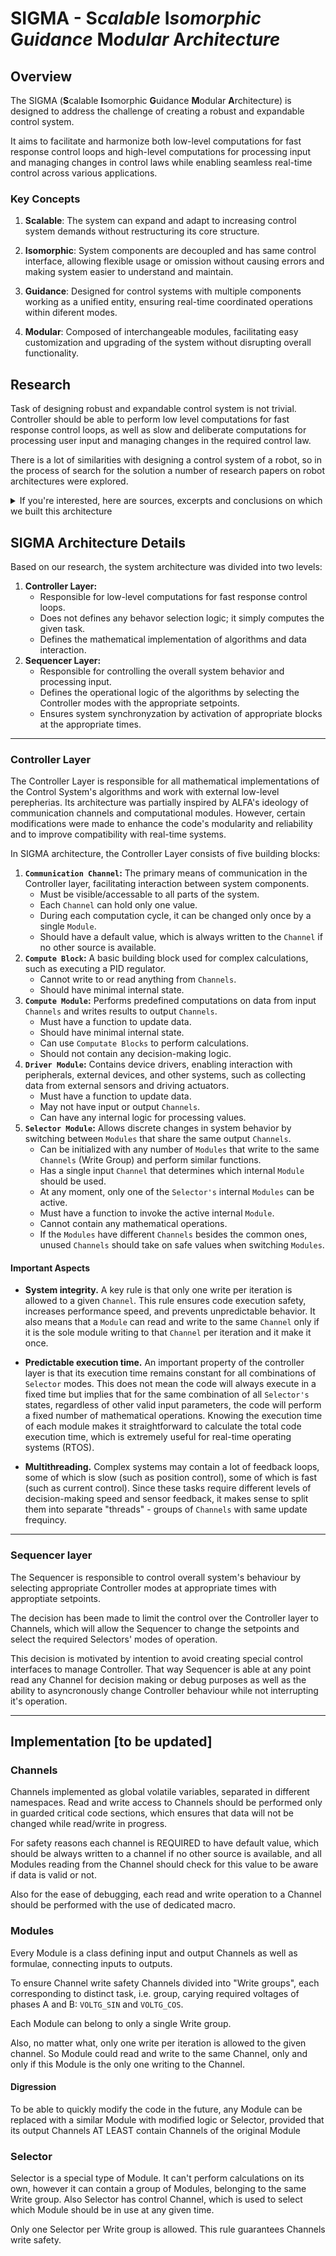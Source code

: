 # SIGMA - S*calable* I*somorphic* G*uidance* M*odular* A*rchitecture*

## Overview

The SIGMA (**S**calable **I**somorphic **G**uidance **M**odular **A**rchitecture) is designed to address the challenge of creating a robust and expandable control system. 

It aims to facilitate and harmonize both low-level computations for fast response control loops and high-level computations for processing input and managing changes in control laws while enabling seamless real-time control across various applications.
 
### Key Concepts

1. **Scalable**: The system can expand and adapt to increasing control system demands without restructuring its core structure.

2. **Isomorphic**: System components are decoupled and has same control interface, allowing flexible usage or omission without causing errors and making system easier to understand and maintain.

3. **Guidance**: Designed for control systems with multiple components working as a unified entity, ensuring real-time coordinated operations within diferent modes.

4. **Modular**: Composed of interchangeable modules, facilitating easy customization and upgrading of the system without disrupting overall functionality.

## Research

Task of designing robust and expandable control system is not trivial. Controller should be able to perform low level computations for fast response control loops, as well as slow and deliberate computations for processing user input and managing changes in the required control law.

There is a lot of similarities with designing a control system of a robot, so in the process of search for the solution a number of research papers on robot architectures were explored.

<details>
  <summary>If you're interested, here are sources, excerpts and conclusions on which we built this architecture</summary>

  ### ALFA - a language for action

  > Gat, E., 1991. ALFA: a language for programming reactive robotic control systems, in: Proceedings. 1991 IEEE International Conference on Robotics and Automation. Presented at the 1991 IEEE International Conference on Robotics and Automation, IEEE Comput. Soc. Press, Sacramento, CA, USA, pp. 1116–1121. https://doi.org/10.1109/ROBOT.1991.131743

  ALFA language is a big inspiration for chosen architecture. This language facilitates idea of separate computational **modules**, each managing it's own little and concrete task, which connect with each other via **communication channels**.

  #### Modules

  Each module consists of a number of **methods**, each describes the transfer function which it computes. Each module contains minimal internal state, it's outputs defined almost entierly by it's inputs, which makes module design and testing very simple.

  Discrete changes in system behaviour achieved by swapping different modules in and out of the system.

  In theory each method runs in parallel, so that they in essense describe not in which order do which operation, but how data flows from inputs of a module to it's outputs.

  #### Channels

  Modules communicate between each other and with outside world via means of **communication channels**. A channel is a computational entity which takes multiple inputs and combines them in some predetermined way to produce a single output.

  #### Discussion

  Use of communication channels allows designer to:
  1. lay out overall system structure using channels,
  2. abstract out source of signals of interest and focus only on modules' internal design and testing.


  ### ATLANTIS - A Three-Layer Architecture for Navigating Through Intricate Situations

  > Gat, E., n.d. Integrating Planning and Reacting in a Heterogeneous Asynchronous Architecture for Controlling Real-World Mobile Robots.

  ATLANTIS robot architecture is a three layer architecture, designed to control rover-like robot for robust navigation through terrain with different obstacles in the way.

  Architecture consists of three layers:
  1. Controller,
  2. Sequencer,
  3. Deliberator.

  #### Controller

  Controller layer implements reactive control system, which is responsible for controlling primitive activities, such as servo control loops and a number of another sensorimotor processes.

  This layer is built using ALFA language and fully exploits it's benefits.

  #### Sequencer

  This layer manages primitive actions by swapping different modules in Controller layer, as well as managing deliberate computations in Deliberator layer.

  #### Deliberator

  This layer performs deliberate and time consuming computations, required for long term planning and pathfinding.

  #### Discussion

  In the process of a research following statements, regarding our application of building robust stepper motor control system, were drawn:
  1. **Control system should be heterogeneous.** There is no benefit to restrict ourselves to singular code structure to perform different task, such as debug logging, managing user input and fast servo control. Each task should be managed by it's own code.
  2. **Control system should be asynchronous.** Slow computations should be performed in parallel with fast ones to allow fast reaction to contingencies.
  3. **Control system should be designed bottom up.**

</details>

## SIGMA Architecture Details

Based on our research, the system architecture was divided into two levels:

1. **Controller Layer:**
    - Responsible for low-level computations for fast response control loops.
    - Does not defines any behavor selection logic; it simply computes the given task.
    - Defines the mathematical implementation of algorithms and data interaction.
2. **Sequencer Layer:**
    - Responsible for controlling the overall system behavior and processing input.
    - Defines the operational logic of the algorithms by selecting the Controller modes with the appropriate setpoints.
    - Ensures system synchronyzation by activation of appropriate blocks at the appropriate times.

------

### Controller Layer

The Controller Layer is responsible for all mathematical implementations of the Control System's algorithms and work with external low-level perepherias. Its architecture was partially inspired by ALFA's ideology of communication channels and computational modules. However, certain modifications were made to enhance the code's modularity and reliability and to improve compatibility with real-time systems.

In SIGMA architecture, the Controller Layer consists of five building blocks:

1. **`Communication Channel`:** The primary means of communication in the Controller layer, facilitating interaction between system components.
	- Must be visible/accessable to all parts of the system.
	- Each `Channel` can hold only one value.
	- During each computation cycle, it can be changed only once by a single `Module`.
	- Should have a default value, which is always written to the `Channel` if no other source is available.
2. **`Compute Block`:** A basic building block used for complex calculations, such as executing a PID regulator.
	- Cannot write to or read anything from `Channels`.
	- Should have minimal internal state.
3. **`Compute Module`:** Performs predefined computations on data from input `Channels` and writes results to output `Channels`.
	- Must have a function to update data.
	- Should have minimal internal state.
	- Can use `Computate Blocks` to perform calculations.
	- Should not contain any decision-making logic.
4. **`Driver Module`:** Contains device drivers, enabling interaction with peripherals, external devices, and other systems, such as collecting data from external sensors and driving actuators.
	- Must have a function to update data.
	- May not have input or output `Channels`.
	- Can have any internal logic for processing values.
5. **`Selector Module`:** Allows discrete changes in system behavior by switching between `Modules` that share the same output `Channels`.
	- Can be initialized with any number of `Modules` that write to the same `Channels` (Write Group) and perform similar functions.
	- Has a single input `Channel` that determines which internal `Module` should be used.
	- At any moment, only one of the `Selector's` internal `Modules` can be active.
	- Must have a function to invoke the active internal `Module`.
	- Cannot contain any mathematical operations.
	- If the `Modules` have different `Channels` besides the common ones, unused `Channels` should take on safe values when switching `Modules`.

#### Important Aspects

- **System integrity.** A key rule is that only one write per iteration is allowed to a given `Channel`. This rule ensures code execution safety, increases performance speed, and prevents unpredictable behavior. It also means that a `Module` can read and write to the same `Channel` only if it is the sole module writing to that `Channel` per iteration and it make it once.

- **Predictable execution time.** An important property of the controller layer is that its execution time remains constant for all combinations of `Selector` modes. This does not mean the code will always execute in a fixed time but implies that for the same combination of all `Selector's` states, regardless of other valid input parameters, the code will perform a fixed number of mathematical operations. Knowing the execution time of each module makes it straightforward to calculate the total code execution time, which is extremely useful for real-time operating systems (RTOS).

- **Multithreading.** Complex systems may contain a lot of feedback loops, some of which is slow (such as position control), some of which is fast (such as current control). Since these tasks require different levels of decision-making speed and sensor feedback, it makes sense to split them into separate "threads" - groups of `Channels` with same update frequincy. 

------

### Sequencer layer

The Sequencer is responsible to control overall system's behaviour by selecting appropriate Controller modes at appropriate times with approptiate setpoints.

The decision has been made to limit the control over the Controller layer to Channels, which will allow the Sequencer to change the setpoints and select the required Selectors' modes of operation.

This decision is motivated by intention to avoid creating special control interfaces to manage Controller. That way Sequencer is able at any point read any Channel for decision making or debug purposes as well as the ability to asyncronously change Controller behaviour while not interrupting it's operation.

------

## Implementation [to be updated]

### Channels

Channels implemented as global volatile variables, separated in different namespaces. Read and write access to Channels should be performed only in guarded critical code sections, which ensures that data will not be changed while read/write in progress.

For safety reasons each channel is REQUIRED to have default value, which should be always written to a channel if no other source is available, and all Modules reading from the Channel should check for this value to be aware if data is valid or not.

Also for the ease of debugging, each read and write operation to a Channel should be performed with the use of dedicated macro.

### Modules

Every Module is a class defining input and output Channels as well as formulae, connecting inputs to outputs.

To ensure Channel write safety Channels divided into "Write groups", each corresponding to distinct task, i.e. group, carying required voltages of phases A and B: `VOLTG_SIN` and `VOLTG_COS`.

Each Module can belong to only a single Write group.

Also, no matter what, only one write per iteration is allowed to the given channel. So Module could read and write to the same Channel, only and only if this Module is the only one writing to the Channel.

#### Digression
To be able to quickly modify the code in the future, any Module can be replaced with a similar Module with modified logic or Selector, provided that its output Channels AT LEAST contain Channels of the original Module

### Selector

Selector is a special type of Module. It can't perform calculations on its own, however it can contain a group of Modules, belonging to the same Write group. Also Selector has control Channel, which is used to select which Module should be in use at any given time.

Only one Selector per Write group is allowed. This rule guarantees Channels write safety.
